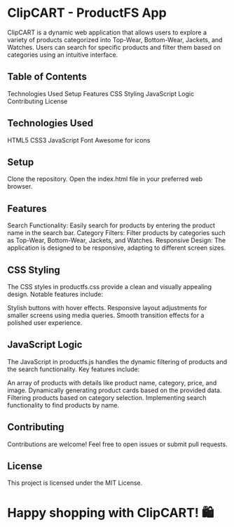 # **ClipCART - ProductFS App**
ClipCART is a dynamic web application that allows users to explore a variety of products categorized into Top-Wear, Bottom-Wear, Jackets, and Watches. Users can search for specific products and filter them based on categories using an intuitive interface.

## **Table of Contents**
Technologies Used
Setup
Features
CSS Styling
JavaScript Logic
Contributing
License

## **Technologies Used**
HTML5
CSS3
JavaScript
Font Awesome for icons

## **Setup**
Clone the repository.
Open the index.html file in your preferred web browser.

## **Features**
Search Functionality: Easily search for products by entering the product name in the search bar.
Category Filters: Filter products by categories such as Top-Wear, Bottom-Wear, Jackets, and Watches.
Responsive Design: The application is designed to be responsive, adapting to different screen sizes.

## **CSS Styling**
The CSS styles in productfs.css provide a clean and visually appealing design. Notable features include:

Stylish buttons with hover effects.
Responsive layout adjustments for smaller screens using media queries.
Smooth transition effects for a polished user experience.

## **JavaScript Logic**
The JavaScript in productfs.js handles the dynamic filtering of products and the search functionality. Key features include:

An array of products with details like product name, category, price, and image.
Dynamically generating product cards based on the provided data.
Filtering products based on category selection.
Implementing search functionality to find products by name.

## **Contributing**
Contributions are welcome! Feel free to open issues or submit pull requests.

## **License**
This project is licensed under the MIT License.

# **Happy shopping with ClipCART! 🛍️**
